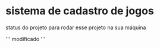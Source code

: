 

<h1> sistema de cadastro de jogos </h1>

status do projeto
para rodar esse projeto na sua máquina

'''
modificado
'''
